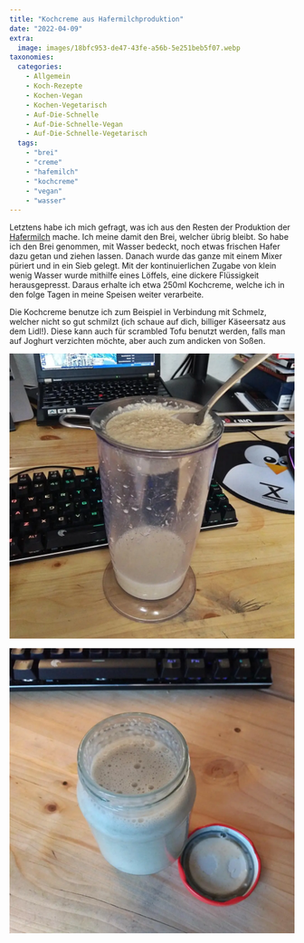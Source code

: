```yaml
---
title: "Kochcreme aus Hafermilchproduktion"
date: "2022-04-09"
extra:
  image: images/18bfc953-de47-43fe-a56b-5e251beb5f07.webp
taxonomies:
  categories:
    - Allgemein
    - Koch-Rezepte
    - Kochen-Vegan
    - Kochen-Vegetarisch
    - Auf-Die-Schnelle
    - Auf-Die-Schnelle-Vegan
    - Auf-Die-Schnelle-Vegetarisch
  tags:
    - "brei"
    - "creme"
    - "hafemilch"
    - "kochcreme"
    - "vegan"
    - "wasser"
---
```


Letztens habe ich mich gefragt, was ich aus den Resten der Produktion der [Hafermilch](/articles/hafermilch-2022-01-29) mache. Ich meine damit den Brei, welcher übrig bleibt. So habe ich den Brei genommen, mit Wasser bedeckt, noch etwas frischen Hafer dazu getan und ziehen lassen. Danach wurde das ganze mit einem Mixer püriert und in ein Sieb gelegt. Mit der kontinuierlichen Zugabe von klein wenig Wasser wurde mithilfe eines Löffels, eine dickere Flüssigkeit herausgepresst. Daraus erhalte ich etwa 250ml Kochcreme, welche ich in den folge Tagen in meine Speisen weiter verarbeite.

Die Kochcreme benutze ich zum Beispiel in Verbindung mit Schmelz, welcher nicht so gut schmilzt (ich schaue auf dich, billiger Käseersatz aus dem Lidl!). Diese kann auch für scrambled Tofu benutzt werden, falls man auf Joghurt verzichten möchte, aber auch zum andicken von Soßen.

[![Haferbrei aus Milchproduktion in einem Sieb mit Löffel, welcher auf einem Messbecher liegt. Im Hintergrund ist ein Büroarbeitsplatz zu erkennen.](images/c3689a75-8fcf-4e13-9302-6b94db0fa67e.webp)](images//c3689a75-8fcf-4e13-9302-6b94db0fa67e.webp)

[![Glas gefüllt mit Kochcreme aus Hafer.](images/18bfc953-de47-43fe-a56b-5e251beb5f07.webp)](images//18bfc953-de47-43fe-a56b-5e251beb5f07.webp)
